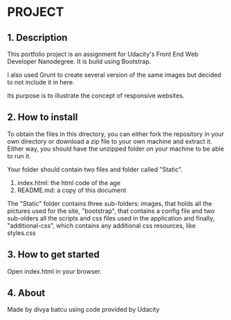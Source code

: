 

PROJECT
========



## 1. Description
This portfolio project is an assignment for Udacity's Front End Web Developer Nanodegree.
It is build using Bootstrap.

I also used Grunt to create several version of the same images but decided to not include it in here.

Its purpose is to illustrate the concept of responsive websites.


## 2. How to install
To obtain the files in this directory, you can either fork the repository in your own directory or download a zip file to your own machine and extract it. Either way, you should have the unzipped folder on your machine to be able to run it.


Your folder should contain two files and  folder called "Static".

1. index.html: the html code of the age
2. README.md: a copy of this document

The "Static" folder contains three sub-folders: images, that holds all the pictures used for the site,  "bootstrap", that contains a config file and two sub-olders all the scripts and css files used in the application and finally, "additional-css", which contains any additional css resources, like styles.css

## 3. How to get started 
Open index.html in your browser.   

## 4. About
Made by divya batcu using code provided by Udacity

